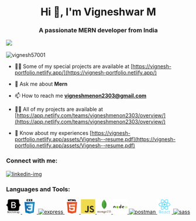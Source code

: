 <h1 align="center">Hi 👋, I'm Vigneshwar M</h1>
<h3 align="center">A passionate MERN developer from India</h3>
<img align="right alt="Coding" width="400" src="https://camo.githubusercontent.com/2dcf1a73f7dcb84e53882d821de7b61d4362388b92e1f9d974563c489abeb342/68747470733a2f2f6d69726f2e6d656469756d2e636f6d2f6d61782f3730302f302a4647443642557a7a5a7331564a4c75592e676966"/>

<p align="left"> <img src="https://komarev.com/ghpvc/?username=vignesh57001&color=green" alt="vignesh57001" /> </p>

- 👨‍💻 Some of my special projects are available at [https://vignesh-portfolio.netlify.app/](https://vignesh-portfolio.netlify.app/)
  
- 💬 Ask me about **Mern**

- 📫 How to reach me **vigneshmenon2303@gmail.com**

- 👨‍💻 All of my projects are available at [https://app.netlify.com/teams/vigneshmenon2303/overview/](https://app.netlify.com/teams/vigneshmenon2303/overview/)

- 📄 Know about my experiences [https://vignesh-portfolio.netlify.app/assets/Vignesh--resume.pdf](https://vignesh-portfolio.netlify.app/assets/Vignesh--resume.pdf)

<h3 align="left">Connect with me:</h3>
<p align="left">
<a href="https://www.linkedin.com/in/vignesh-menon-061330269/" target="blank"><img align="center" src="https://raw.githubusercontent.com/rahuldkjain/github-profile-readme-generator/master/src/images/icons/Social/linked-in-alt.svg" alt="linkedin-img" height="30" width="40" /></a>
</p>

<h3 align="left">Languages and Tools:</h3>
<p align="left"> <a href="https://getbootstrap.com" target="_blank" rel="noreferrer"> <img src="https://raw.githubusercontent.com/devicons/devicon/master/icons/bootstrap/bootstrap-plain-wordmark.svg" alt="bootstrap" width="40" height="40"/> </a> <a href="https://www.w3schools.com/css/" target="_blank" rel="noreferrer"> <img src="https://raw.githubusercontent.com/devicons/devicon/master/icons/css3/css3-original-wordmark.svg" alt="css3" width="40" height="40"/> </a> <a href="https://expressjs.com" target="_blank" rel="noreferrer"> <img src="https://ih1.redbubble.net/image.438908244.6144/st,small,507x507-pad,600x600,f8f8f8.u2.jpg" alt="express" width="40" height="40"/> </a> <a href="https://www.w3.org/html/" target="_blank" rel="noreferrer"> <img src="https://raw.githubusercontent.com/devicons/devicon/master/icons/html5/html5-original-wordmark.svg" alt="html5" width="40" height="40"/> </a> <a href="https://developer.mozilla.org/en-US/docs/Web/JavaScript" target="_blank" rel="noreferrer"> <img src="https://raw.githubusercontent.com/devicons/devicon/master/icons/javascript/javascript-original.svg" alt="javascript" width="40" height="40"/> </a> <a href="https://www.mongodb.com/" target="_blank" rel="noreferrer"> <img src="https://raw.githubusercontent.com/devicons/devicon/master/icons/mongodb/mongodb-original-wordmark.svg" alt="mongodb" width="40" height="40"/> </a> <a href="https://nodejs.org" target="_blank" rel="noreferrer"> <img src="https://raw.githubusercontent.com/devicons/devicon/master/icons/nodejs/nodejs-original-wordmark.svg" alt="nodejs" width="40" height="40"/> </a> <a href="https://postman.com" target="_blank" rel="noreferrer"> <img src="https://www.vectorlogo.zone/logos/getpostman/getpostman-icon.svg" alt="postman" width="40" height="40"/> </a> <a href="https://reactjs.org/" target="_blank" rel="noreferrer"> <img src="https://raw.githubusercontent.com/devicons/devicon/master/icons/react/react-original-wordmark.svg" alt="react" width="40" height="40"/> </a> <a href="https://wordpress.com/" target="_blank" rel="noreferrer"> <img src="https://cdn-icons-png.flaticon.com/512/174/174881.png" alt="sass" width="40" height="40"/> </p>
